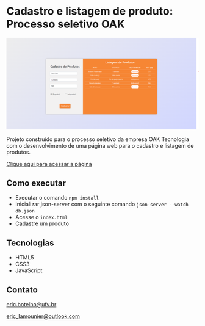 # Cadastro e listagem de produto: Processo seletivo OAK

![preview](./images/tela-cadastro-produtos.jpg)

Projeto construído para o processo seletivo da empresa OAK Tecnologia com o desenvolvimento de uma página web para o cadastro e listagem de produtos.

[Clique aqui para acessar a página](https://ericlamounier.github.io/Reproducao-AVA-UFV/)

## Como executar
- Executar o comando `npm install`
- Inicializar  json-server com o seguinte comando `json-server --watch db.json`
- Acesse o `index.html`
- Cadastre um produto

## Tecnologias

- HTML5
- CSS3
- JavaScript

## Contato
eric.botelho@ufv.br

eric_lamounier@outlook.com